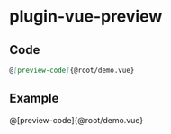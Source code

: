 # plugin-vue-preview

## Code

```md
@[preview-code]{@root/demo.vue}
```

## Example

@[preview-code]{@root/demo.vue}

